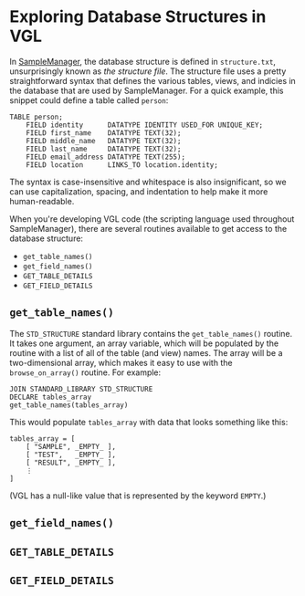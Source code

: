 # Exploring Database Structures in VGL

In [SampleManager](http://www.thermo.com/samplemanager), the database structure is defined in `structure.txt`, unsurprisingly known as _the structure file_.  The structure file uses a pretty straightforward syntax that defines the various tables, views, and indicies in the database that are used by SampleManager.  For a quick example, this snippet could define a table called `person`:

    TABLE person;
        FIELD identity      DATATYPE IDENTITY USED_FOR UNIQUE_KEY;
        FIELD first_name    DATATYPE TEXT(32);
        FIELD middle_name   DATATYPE TEXT(32);
        FIELD last_name     DATATYPE TEXT(32);
        FIELD email_address DATATYPE TEXT(255);
        FIELD location      LINKS_TO location.identity;

The syntax is case-insensitive and whitespace is also insignificant, so we can use capitalization, spacing, and indentation to help make it more human-readable.

When you're developing VGL code (the scripting language used throughout SampleManager), there are several routines available to get access to the database structure:

 * `get_table_names()`
 * `get_field_names()`
 * `GET_TABLE_DETAILS`
 * `GET_FIELD_DETAILS`

## `get_table_names()`

The `STD_STRUCTURE` standard library contains the `get_table_names()` routine.  It takes one argument, an array variable, which will be populated by the routine with a list of all of the table (and view) names.  The array will be a two-dimensional array, which makes it easy to use with the `browse_on_array()` routine.  For example:

    JOIN STANDARD_LIBRARY STD_STRUCTURE
    DECLARE tables_array
    get_table_names(tables_array)
    
This would populate `tables_array` with data that looks something like this:

    tables_array = [
        [ "SAMPLE", _EMPTY_ ],
        [ "TEST",   _EMPTY_ ],
        [ "RESULT", _EMPTY_ ],
        ⋮
    ]

(VGL has a null-like value that is represented by the keyword `EMPTY`.)

## `get_field_names()`

## `GET_TABLE_DETAILS`

## `GET_FIELD_DETAILS`
